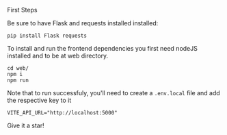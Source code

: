 First Steps

Be sure to have Flask and requests installed installed:
```
pip install Flask requests
```

To install and run the frontend dependencies you first need nodeJS installed and to be at web directory.

```
cd web/
npm i
npm run
```

Note that to run successfuly, you'll need to create a `.env.local` file and add the respective key to it
```
VITE_API_URL="http://localhost:5000"
```

Give it a star!
